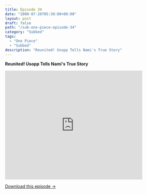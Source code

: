 ```yaml
---
title: Episode 34
date: "2000-07-26T05:30:00+00:00"
layout: post
draft: false
path: "/sub-one-piece-episode-34"
category: "Subbed"
tags:
  - "One Piece"
  - "Subbed"
description: "Reunited! Usopp Tells Nami's True Story"
---
```


**Reunited! Usopp Tells Nami's True Story**

<iframe width="640" height="360" src="https://www.fembed.com/v/pmo553zg8ol" frameborder="0" marginwidth=0 marginheight=0 scrolling=no allowfullscreen style="max-width:90%;"></iframe>

<a href="http://ouo.io/qs/eCodkFEQ?s=https://www.fembed.com/f/pmo553zg8ol" class="styled_a">Download this episode →</a>


